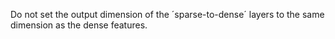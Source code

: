 Do not set the output dimension of the ´sparse-to-dense´ layers to the same dimension as the dense features.